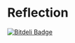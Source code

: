 # Reflection


[![Bitdeli Badge](https://d2weczhvl823v0.cloudfront.net/vicboma1/reflection/trend.png)](https://bitdeli.com/free "Bitdeli Badge")

